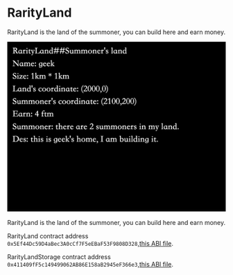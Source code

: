 # RarityLand
RarityLand is the land of the summoner, you can build here and earn money.


![All the RarityLand](/RarityLand.png)

RarityLand is the land of the summoner, you can build here and earn money.

RarityLand contract address
```0x5Ef44Dc59D4aBec3A0cCf7F5eEBaF53F9808D328```,[this ABI file](/abi/RarityLand.json).

RarityLandStorage contract address
```0x411409fF5c149499062AB86E158aB2945eF366e3```,[this ABI file](/abi/RarityLandStorage.json).